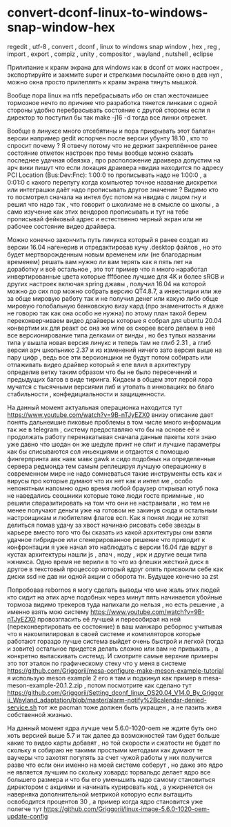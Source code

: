 # convert-dconf-linux-to-windows-snap-window-hex
regedit , utf-8 , convert , dconf , linux to windows snap window , hex , reg , import , export , compiz , unity , compositor , wayland , nutshell , eclipse

Прилипание к краям экрана для windows как в dconf от моих настроек , экспортируйте и зажмите super и стрелками посылайте окно в дев нул , можно окна просто прилеплять к краям экрана тянуть мышкой.

Вообще пора linux на ntfs перебрасывать ибо он стал жесточаишее тормозное нечто по причине что разработка тянется линками с одной стороны удобно перебрасывать состояние с другой стороны если я директор то поступил бы так make -j16 -d тогда все линки отрежет.

Вообще в линуксе много отсебятины и пора прикрывать этот балаган версии например gedit испорчен после версии убунту 18.10 , кто то спросит почему ? Я отвечу потому что не держит закреплённое ранее состояние отметок настроек про темы вообще можно сказать последнее удачная обвязка , про расположение драивера допустим на арч вики пишут что если локация драивера нвидиа находится по адресу PCI Location (Bus:Dev:Fnc): 1:00:0 то прописывать надо не 1:00:0 , а 0:01:0 с какого перепугу когда компьютер точное название дискретки или интеграшки даёт надо прописывать другое значение ? Видимо кто то посмотрел сначала на интел бус потом на нвидиа с лицом гну и решил что надо так , что говорит о школизме не в смысле со школы , а само изучение как этих вендоров прописывать и тут на тебе прописывай фейковый адрес и естественно черный экран или не рабочее состояние видео драйвера.

Можно конечно закончить путь линукса который я ранее создал из версии 16.04 нагенерив и отредактировав кучу .desktop файлов , но это будет мертворожденным новым временем или (не благодарным временем) решать вам нужно ли вам терять как я пять лет на доработку и всё остальное , это тот пример что я много наработал инвертированные цвета которые fffболее лучшие для 4K и более sRGB и других настроек включая spring джавы , получил 16.04 на которой можно до сих пор можно собрать версию QT4.8.7, а инвестиции или же за обще мировую работу так и не получил денег или какую либо обще мировую голобальную банковскую визу кард (про знаменитость я даже не говорю так как она особо не нужна) по этому план такой берем переконверчиваем видео драйверы которые я собрал для ubuntu 20.04 конвертим их для реакт ос она же wine os скорее всего делаем в неё все версионирование типа делками от винды , но без тупых названии типа у вышла новая версия линукс и теперь там не глиб 2.31 , а глиб версия арч школьникс 2.37 и из изменений ничего зато версия выше на пару цифр , ведь все эти версионщики не будут потом собирать или отлаживать видео драйвер который я еле влил в архитектуру определив ветку таким образом что бы не было пересечений и предыдущих багов в виде тиринга. Кидаем в общем этот лерой лора мучатся с тысячными версиями либ и утопать в инновациях во благо стабильности , конфедициальности и защищенности.

На данный момент актуальная операционка находится тут https://www.youtube.com/watch?v=9B-nTJyEZX0 внизу описание дает понять дальнеишие пиковые проблемы в том числе много информации так же в telegram , систему предоставляю что бы на основе её и продолжать работу перенакатывая сначала данные пакеты хотя знаю уже давно что шодан он же шедуле принт не спит и лучшие параметры как бы списываются сол иньекциями и отдаются с помощью фингерпринта авк навк мавк gawk и сидо подобных на определенные сервера редмонда тем самым реплецируя лучшую операционку в современном мире не надо сомневаться такие инструменты есть как и вирусы про которые думают что их нет как и интел ме , особо непонятным напомню одно время любой браузер открывал ютуб пока не наведались сеошники которые тоже люди госте приимные , но решили спаразитировать на том что они не настраивали , но тем не менее получают деньги уже на готовом не закинув сюда и остальным настроищикам и любителям флагов есп. Как я понял люди не хотят делиться помав удачу за хвост начинаю рисовать себе звезды в карьере вместо того что бы сказать из какой архитектуры они взяли удачное гибридное или сгенерированное решение что приводит к конфронтации я уже начал это наблюдать с версии 16.04 где вдруг в кустах архитектуры нашли js , апач , ноду , ирк и другие вещи типа нжникса. Одно время не верили в то что из флешки жесткий диск в другое в текстовый процессор который вдруг опять присвоили себе как диски ssd не дав ни одной акции с оборота тн. Будущее конечно за zst

Попробовав rebornos я могу сделать выводы что мне жаль этих людей кто сидит на этих арче подобных через минут пять начинается убойные тормоза видимо трекеров туда напихали до нельзя , но есть решение , а именно взять мою систему https://www.youtube.com/watch?v=9B-nTJyEZX0 провозгласить её лучшей и пересобирая на ней (переконвертировать ее состояние) в ваш манжаро реборнос учитывая что я накомпилировал в своей системе и компиляторов которые работают гораздо лучше система выйдет очень быстрой и легкой (тогда и зовите) остальное придется делать сложно или вам не привыкать , а конкретно вытаскивать системд. И смотрите самые верхние примеры это тот эталон по графическому стеку что у меня в системе https://github.com/Griggorii/mesa-configure-make-meson-example-tutorial я использую meson example 2 его я там и подкинул как пример в mesa-meson-example-20.1.2.zip , потом посмотрите как сделано тут https://github.com/Griggorii/Setting_dconf_linux_OS20.04_V14.0_By_Griggorii_Wayland_adaptation/blob/master/alarm-notify%2Bcalendar-denied-service.sh тот же pacman тоже должен быть укращен , а не лазить живя собственной жизнью.

На данный момент ядра лучше чем 5.6.0-1020-oem не ждите буть оно хоть версией выше 5.7 и так далее да возможностей там будет больше какие то видео карты добавят , но той скорости и сжатости не будет по скольку я собираю не такими простыми методами как думают те ваучеры что захотят погулять за счет чужой работы у них получится разве что если они именно на моей системе соберут , но даже это ядро не является лучшим по скольку ховардс торвальдс делает ядро все большего размера и что бы его уменьшить надо самому становиться директором с акциями и начинать курировать код , а ужирняется он наверняка дополнительной метрикой которую если вытащить освободится процентов 30 , а пример когда ядро становится уже полегче тут https://github.com/Griggorii/linux-image-5.6.0-1020-oem-update-config
